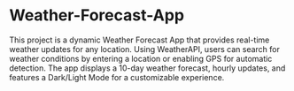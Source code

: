 # Weather-Forecast-App
This project is a dynamic Weather Forecast App that provides real-time weather updates for any location. Using WeatherAPI, users can search for weather conditions by entering a location or enabling GPS for automatic detection. The app displays a 10-day weather forecast, hourly updates, and features a Dark/Light Mode for a customizable experience.

